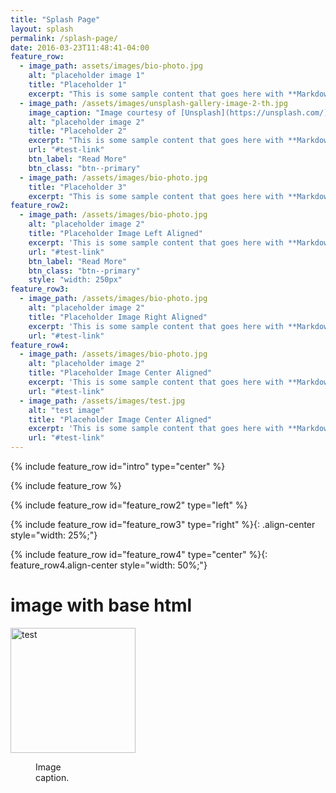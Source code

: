 ```yaml
---
title: "Splash Page"
layout: splash
permalink: /splash-page/
date: 2016-03-23T11:48:41-04:00
feature_row:
  - image_path: assets/images/bio-photo.jpg
    alt: "placeholder image 1"
    title: "Placeholder 1"
    excerpt: "This is some sample content that goes here with **Markdown** formatting."
  - image_path: /assets/images/unsplash-gallery-image-2-th.jpg
    image_caption: "Image courtesy of [Unsplash](https://unsplash.com/)"
    alt: "placeholder image 2"
    title: "Placeholder 2"
    excerpt: "This is some sample content that goes here with **Markdown** formatting."
    url: "#test-link"
    btn_label: "Read More"
    btn_class: "btn--primary"
  - image_path: /assets/images/bio-photo.jpg
    title: "Placeholder 3"
    excerpt: "This is some sample content that goes here with **Markdown** formatting."
feature_row2:
  - image_path: /assets/images/bio-photo.jpg
    alt: "placeholder image 2"
    title: "Placeholder Image Left Aligned"
    excerpt: 'This is some sample content that goes here with **Markdown** formatting. Left aligned with `type="left"`, trying to resize imge with `style: "width: 250px"`'
    url: "#test-link"
    btn_label: "Read More"
    btn_class: "btn--primary"
    style: "width: 250px"
feature_row3:
  - image_path: /assets/images/bio-photo.jpg
    alt: "placeholder image 2"
    title: "Placeholder Image Right Aligned"
    excerpt: 'This is some sample content that goes here with **Markdown** formatting. Right aligned with `type="right"`, test this: `{: .align-center style="width: 25%;"}`'
    url: "#test-link"
feature_row4:
  - image_path: /assets/images/bio-photo.jpg
    alt: "placeholder image 2"
    title: "Placeholder Image Center Aligned"
    excerpt: 'This is some sample content that goes here with **Markdown** formatting. Centered with `type="center"`, test this: `{: .align-center style="width: 50%;"}`'
    url: "#test-link"
  - image_path: /assets/images/test.jpg
    alt: "test image"
    title: "Placeholder Image Center Aligned"
    excerpt: 'This is some sample content that goes here with **Markdown** formatting. Centered with `type="center"`, test this: `{: feature_row4.align-center style="width: 50%;"}`'
    url: "#test-link"
---
```

<!---
feature rows built with liquid
https://www.fabriziomusacchio.com/blog/2021-08-12-Liquid_Cheat_Sheet/#the-liquid-template-language-and-its-main-components
-->
{% include feature_row id="intro" type="center" %}

{% include feature_row %}

{% include feature_row id="feature_row2" type="left" %}

<!---
CSS added to the whole feature row with kramdown
https://www.fabriziomusacchio.com/blog/2021-08-11-Minimal_Mistakes_Cheat_Sheet/#kramdown
-->
{% include feature_row id="feature_row3" type="right" %}{: .align-center style="width: 25%;"}

{% include feature_row id="feature_row4" type="center" %}{: feature_row4.align-center style="width: 50%;"}

# image with base html
<img src="/assets/images/test.png" alt="test" width="200"/>

<figure style="width: 80px" class="align-center">
  <img src="{{ site.url }}{{ site.baseurl }}/assets/images/bio-photo.jpg" alt="">
  <figcaption>Image caption.</figcaption>
</figure>


